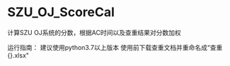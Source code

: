 # SZU_OJ_ScoreCal
计算SZU OJ系统的分数，根据AC时间以及查重结果对分数加权

运行指南：
建议使用python3.7以上版本
使用前下载查重文档并重命名成“查重{}.xlsx"